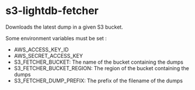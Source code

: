 # s3-lightdb-fetcher

Downloads the latest dump in a given S3 bucket.

Some environment variables must be set :

- AWS_ACCESS_KEY_ID
- AWS_SECRET_ACCESS_KEY
- S3_FETCHER_BUCKET: The name of the bucket containing the dumps
- S3_FETCHER_BUCKET_REGION: The region of the bucket containing the dumps
- S3_FETCHER_DUMP_PREFIX: The prefix of the filename of the dumps
